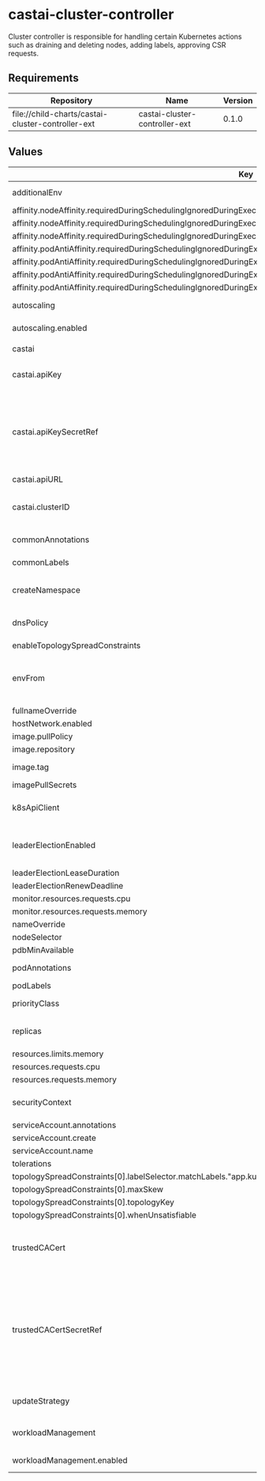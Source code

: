 # castai-cluster-controller

Cluster controller is responsible for handling certain Kubernetes actions such as draining and deleting nodes, adding labels, approving CSR requests.

## Requirements

| Repository | Name | Version |
|------------|------|---------|
| file://child-charts/castai-cluster-controller-ext | castai-cluster-controller-ext | 0.1.0 |

## Values

| Key | Type | Default | Description |
|-----|------|---------|-------------|
| additionalEnv | object | `{"LOG_LEVEL":"5","MONITOR_METADATA":"/controller-metadata/metadata"}` | Env variables passed to castai-cluster-controller. |
| affinity.nodeAffinity.requiredDuringSchedulingIgnoredDuringExecution.nodeSelectorTerms[0].matchExpressions[0].key | string | `"kubernetes.io/os"` |  |
| affinity.nodeAffinity.requiredDuringSchedulingIgnoredDuringExecution.nodeSelectorTerms[0].matchExpressions[0].operator | string | `"NotIn"` |  |
| affinity.nodeAffinity.requiredDuringSchedulingIgnoredDuringExecution.nodeSelectorTerms[0].matchExpressions[0].values[0] | string | `"windows"` |  |
| affinity.podAntiAffinity.requiredDuringSchedulingIgnoredDuringExecution[0].labelSelector.matchExpressions[0].key | string | `"app.kubernetes.io/name"` |  |
| affinity.podAntiAffinity.requiredDuringSchedulingIgnoredDuringExecution[0].labelSelector.matchExpressions[0].operator | string | `"In"` |  |
| affinity.podAntiAffinity.requiredDuringSchedulingIgnoredDuringExecution[0].labelSelector.matchExpressions[0].values[0] | string | `"castai-cluster-controller"` |  |
| affinity.podAntiAffinity.requiredDuringSchedulingIgnoredDuringExecution[0].topologyKey | string | `"kubernetes.io/hostname"` |  |
| autoscaling | object | `{"enabled":true}` | Settings for managing autoscaling features. |
| autoscaling.enabled | bool | `true` | Adds permissions to manage autoscaling. |
| castai | object | `{"apiKey":"","apiKeySecretRef":"","apiURL":"https://api.cast.ai","clusterID":"","clusterIdSecretKeyRef":{"key":"CLUSTER_ID","name":""}}` | CAST AI API configuration. |
| castai.apiKey | string | `""` | Token to be used for authorizing agent access to the CASTAI API. |
| castai.apiKeySecretRef | string | `""` | Name of secret with Token to be used for authorizing agent access to the API apiKey and apiKeySecretRef are mutually exclusive The referenced secret must provide the token in .data["API_KEY"]. |
| castai.apiURL | string | `"https://api.cast.ai"` | CASTAI public api url. |
| castai.clusterID | string | `""` | CASTAI Cluster unique identifier. clusterID and clusterIdSecretKeyRef are mutually exclusive |
| commonAnnotations | object | `{}` | Annotations to add to all resources. |
| commonLabels | object | `{}` | Labels to add to all resources. |
| createNamespace | bool | `false` | By default namespace is expected to be created by castai-agent. |
| dnsPolicy | string | `""` | DNS Policy Override - Needed when using some custom CNI's. |
| enableTopologySpreadConstraints | bool | `false` |  |
| envFrom | list | `[]` | Used to set additional environment variables for the cluster-controller container via configMaps or secrets. |
| fullnameOverride | string | `"castai-cluster-controller"` |  |
| hostNetwork.enabled | bool | `false` |  |
| image.pullPolicy | string | `"IfNotPresent"` |  |
| image.repository | string | `"us-docker.pkg.dev/castai-hub/library/cluster-controller"` |  |
| image.tag | string | `""` | Tag is set using Chart.yaml appVersion field. |
| imagePullSecrets | object | `{}` |  |
| k8sApiClient | object | `{"rateLimit":{"burst":200,"qps":100}}` | Settings for configuring k8s client used in castai-cluster-controller. |
| leaderElectionEnabled | bool | `true` | When running 2+ replicas of castai-cluster-controller only one should work as a leader. |
| leaderElectionLeaseDuration | string | `"15s"` |  |
| leaderElectionRenewDeadline | string | `"10s"` |  |
| monitor.resources.requests.cpu | string | `"100m"` |  |
| monitor.resources.requests.memory | string | `"128Mi"` |  |
| nameOverride | string | `""` |  |
| nodeSelector | object | `{}` |  |
| pdbMinAvailable | int | `1` |  |
| podAnnotations | object | `{}` | Annotations added to each pod. |
| podLabels | object | `{}` |  |
| priorityClass | object | `{"enabled":true,"name":"system-cluster-critical"}` | K8s priority class of castai-cluster-controller |
| replicas | int | `2` | Number of replicas for castai-cluster-controller deployment. |
| resources.limits.memory | string | `"1Gi"` |  |
| resources.requests.cpu | string | `"50m"` |  |
| resources.requests.memory | string | `"100Mi"` |  |
| securityContext | object | `{"fsGroup":65532,"runAsGroup":65532,"runAsNonRoot":true,"runAsUser":65532}` | User 65532 is non-root user for gcr distorless images |
| serviceAccount.annotations | object | `{}` |  |
| serviceAccount.create | bool | `true` |  |
| serviceAccount.name | string | `"castai-cluster-controller"` |  |
| tolerations | object | `{}` |  |
| topologySpreadConstraints[0].labelSelector.matchLabels."app.kubernetes.io/name" | string | `"castai-cluster-controller"` |  |
| topologySpreadConstraints[0].maxSkew | int | `1` |  |
| topologySpreadConstraints[0].topologyKey | string | `"kubernetes.io/hostname"` |  |
| topologySpreadConstraints[0].whenUnsatisfiable | string | `"ScheduleAnyway"` |  |
| trustedCACert | string | `""` | CA certificate to add to the set of root certificate authorities that the client will use when verifying server certificates. |
| trustedCACertSecretRef | string | `""` | Name of secret with CA certificate to be added to the set of root certificate authorities that the client will use when verifying server certificates. trustedCACert and trustedCACertSecretRef are mutually exclusive. The referenced secret must provide the certificate in .data["TLS_CA_CERT_FILE"]. |
| updateStrategy | object | `{"type":"RollingUpdate"}` | Controls `deployment.spec.strategy` field. |
| workloadManagement | object | `{"enabled":false}` | Settings for managing deployments and other pod controllers. |
| workloadManagement.enabled | bool | `false` | Adds permissions to patch deployments. |